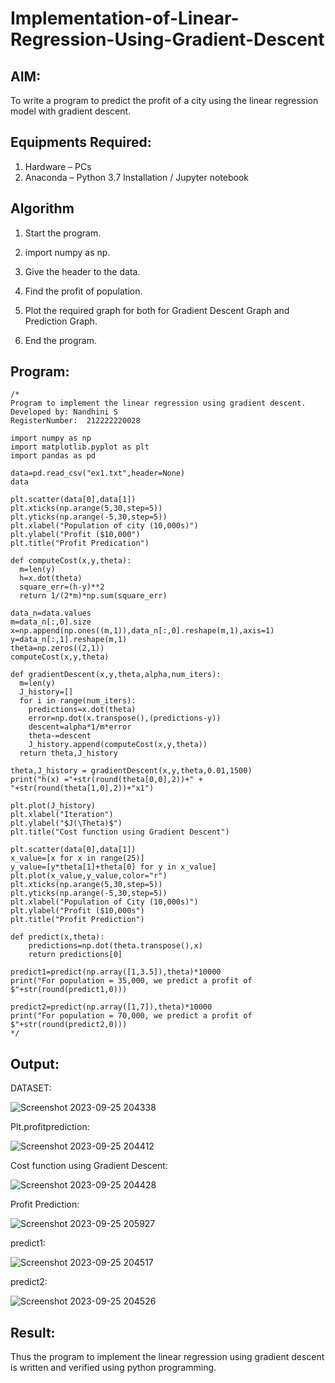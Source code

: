 # Implementation-of-Linear-Regression-Using-Gradient-Descent

## AIM:
To write a program to predict the profit of a city using the linear regression model with gradient descent.

## Equipments Required:
1. Hardware – PCs
2. Anaconda – Python 3.7 Installation / Jupyter notebook

## Algorithm
1. Start the program.

2. import numpy as np.

3. Give the header to the data.

4. Find the profit of population.

5. Plot the required graph for both for Gradient Descent Graph and Prediction Graph.

6. End the program.


## Program:
```
/*
Program to implement the linear regression using gradient descent.
Developed by: Nandhini S
RegisterNumber:  212222220028

import numpy as np
import matplotlib.pyplot as plt
import pandas as pd

data=pd.read_csv("ex1.txt",header=None)
data

plt.scatter(data[0],data[1])
plt.xticks(np.arange(5,30,step=5))
plt.yticks(np.arange(-5,30,step=5))
plt.xlabel("Population of city (10,000s)")
plt.ylabel("Profit ($10,000")
plt.title("Profit Predication")

def computeCost(x,y,theta):
  m=len(y)
  h=x.dot(theta)
  square_err=(h-y)**2
  return 1/(2*m)*np.sum(square_err)
  
data_n=data.values
m=data_n[:,0].size
x=np.append(np.ones((m,1)),data_n[:,0].reshape(m,1),axis=1)
y=data_n[:,1].reshape(m,1)
theta=np.zeros((2,1))
computeCost(x,y,theta)

def gradientDescent(x,y,theta,alpha,num_iters):
  m=len(y)
  J_history=[]
  for i in range(num_iters):
    predictions=x.dot(theta)
    error=np.dot(x.transpose(),(predictions-y))
    descent=alpha*1/m*error
    theta-=descent
    J_history.append(computeCost(x,y,theta))
  return theta,J_history

theta,J_history = gradientDescent(x,y,theta,0.01,1500)
print("h(x) ="+str(round(theta[0,0],2))+" + "+str(round(theta[1,0],2))+"x1")

plt.plot(J_history)
plt.xlabel("Iteration")
plt.ylabel("$J(\Theta)$")
plt.title("Cost function using Gradient Descent")

plt.scatter(data[0],data[1])
x_value=[x for x in range(25)]
y_value=[y*theta[1]+theta[0] for y in x_value]
plt.plot(x_value,y_value,color="r")
plt.xticks(np.arange(5,30,step=5))
plt.yticks(np.arange(-5,30,step=5))
plt.xlabel("Population of City (10,000s)")
plt.ylabel("Profit ($10,000s")
plt.title("Profit Prediction")

def predict(x,theta):
    predictions=np.dot(theta.transpose(),x)
    return predictions[0]

predict1=predict(np.array([1,3.5]),theta)*10000
print("For population = 35,000, we predict a profit of $"+str(round(predict1,0)))

predict2=predict(np.array([1,7]),theta)*10000
print("For population = 70,000, we predict a profit of $"+str(round(predict2,0)))
*/
```

## Output:
DATASET:



![Screenshot 2023-09-25 204338](https://github.com/nandhu6523/Implementation-of-Linear-Regression-Using-Gradient-Descent/assets/123856724/2fd6f408-5a7b-44eb-8f1f-d9e0fe0e5f90)

Plt.profitprediction:

![Screenshot 2023-09-25 204412](https://github.com/nandhu6523/Implementation-of-Linear-Regression-Using-Gradient-Descent/assets/123856724/795267cd-1600-410f-a4aa-e295eac2993a)

Cost function using Gradient Descent:

![Screenshot 2023-09-25 204428](https://github.com/nandhu6523/Implementation-of-Linear-Regression-Using-Gradient-Descent/assets/123856724/b809bd14-141a-4c07-b91d-e41cfc4f24c5)

Profit Prediction:

![Screenshot 2023-09-25 205927](https://github.com/nandhu6523/Implementation-of-Linear-Regression-Using-Gradient-Descent/assets/123856724/bcf3cc71-0588-4389-aca4-69ed0a2b132e)

predict1:

![Screenshot 2023-09-25 204517](https://github.com/nandhu6523/Implementation-of-Linear-Regression-Using-Gradient-Descent/assets/123856724/6031c451-2ad2-41fb-a836-17570e753a8c)

predict2:

![Screenshot 2023-09-25 204526](https://github.com/nandhu6523/Implementation-of-Linear-Regression-Using-Gradient-Descent/assets/123856724/87465221-332f-4ba0-87f9-db34877a54f0)


## Result:
Thus the program to implement the linear regression using gradient descent is written and verified using python programming.
